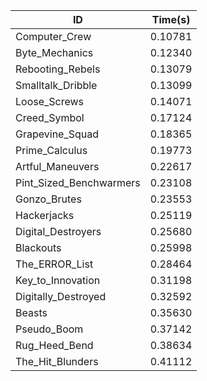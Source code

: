 |ID|Time(s)|
|-|-|
|Computer_Crew|0.10781|
|Byte_Mechanics|0.12340|
|Rebooting_Rebels|0.13079|
|Smalltalk_Dribble|0.13099|
|Loose_Screws|0.14071|
|Creed_Symbol|0.17124|
|Grapevine_Squad|0.18365|
|Prime_Calculus|0.19773|
|Artful_Maneuvers|0.22617|
|Pint_Sized_Benchwarmers|0.23108|
|Gonzo_Brutes|0.23553|
|Hackerjacks|0.25119|
|Digital_Destroyers|0.25680|
|Blackouts|0.25998|
|The_ERROR_List|0.28464|
|Key_to_Innovation|0.31198|
|Digitally_Destroyed|0.32592|
|Beasts|0.35630|
|Pseudo_Boom|0.37142|
|Rug_Heed_Bend|0.38634|
|The_Hit_Blunders|0.41112|
